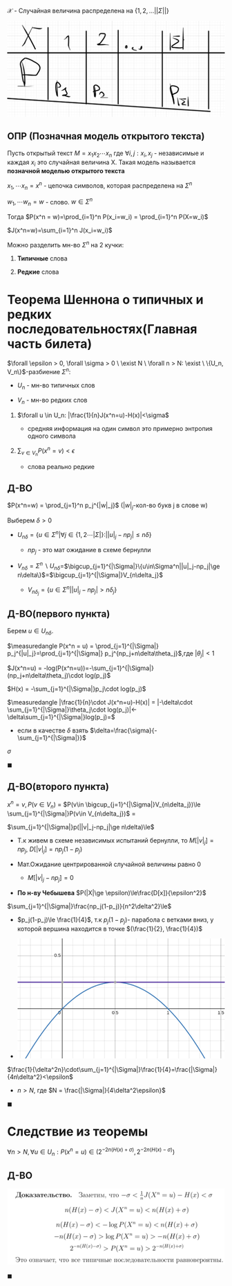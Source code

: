 $\mathcal{X}$ - Случайная величина распределена на $\{1,2,...||\Sigma||\}$

![alt text](image-3.png)

## ОПР (Позначная модель открытого текста)

Пусть открытый текст $M = x_1 x_2 \cdots x_n$ где $\forall i, j: x_i, x_j$ - независимые и каждая $x_i$ это случайная величина X. Такая модель называется **позначной моделью открытого текста**

$x_1, \cdots x_n = x^n$ - цепочка символов, которая распределена на $\Sigma ^ n$

$w_1, \cdots w_n = w$ - слово.  $w \in \Sigma ^ n$

Тогда $P(x^n = w)=\prod_{i=1}^n P(x_i=w_i) = \prod_{i=1}^n P(X=w_i)$

$J(x^n=w)=\sum_{i=1}^n J(x_i=w_i)$

Можно разделить мн-во $\Sigma^n$ на 2 кучки:

1. **Типичные** слова

2. **Редкие** слова

# Теорема Шеннона о типичных и редких последовательностях(Главная часть билета)

$\forall \epsilon > 0, \forall \sigma > 0
\ \exist N \ \forall n > N: \exist \ \{U_n, V_n\}$-разбиение $\Sigma^n$:

* $U_n$ - мн-во типичных слов

* $V_n$ - мн-во редких слов
  
1. $\forall u \in U_n: |\frac{1}{n}J(x^n=u)-H(x)|<\sigma$
    * средняя информация на один символ это примерно энтропия одного символа

2. $\sum_{v\in V_n}P(x^n = v) < \epsilon$
   * слова реально редкие 

## Д-ВО

$P(x^n=w) = \prod_{j=1}^n p_j^{|w|_j}$ ($|w|_j$-кол-во букв j в слове w)

Выберем $\delta > 0$

* $U_{n\delta} = \{u\in \Sigma^n | \forall j \in\{1,2 \cdots |\Sigma|\}:||u|_j-np_j|\le n\delta \}$
  
  * $np_j$ - это мат ожидание в схеме бернулли

* $V_{n\delta} = \Sigma^n \backslash U_{n\delta}$=$\bigcup_{j=1}^{|\Sigma|}\{u\in\Sigma^n||u|_j-np_j|\ge n\delta\}$=$\bigcup_{j=1}^{|\Sigma|}V_{n\delta_j}$

  * $V_{n\delta_j} = \{u \in \Sigma^n| |u|_j-np_j|> n\delta_j\}$

## Д-ВО(первого пункта)

Берем $u\in U_{n\delta}$. 

$\measuredangle P(x^n = u) = \prod_{j=1}^{|\Sigma|} p_j^{|u|_j}=\prod_{j=1}^{|\Sigma|} p_j^{np_j+n\delta\theta_j}$,где $|\theta_j| < 1$

$J(x^n=u) = -log(P(x^n=u))=-\sum_{j=1}^{|\Sigma|}(np_j+n\delta\theta_j)\cdot log(p_j)$

$H(x) = -\sum_{j=1}^{|\Sigma|}p_j\cdot log(p_j)$

$\measuredangle |\frac{1}{n}\cdot J(x^n=u)-H(x)| = |-\delta\cdot \sum_{j=1}^{|\Sigma|}\theta_j\cdot log(p_j)|<-\delta\sum_{j=1}^{|\Sigma|}log(p_j)=$

* если в качестве $\delta$ взять $\delta=\frac{\sigma}{-\sum_{j=1}^{|\Sigma|}}$

$\sigma$

$\blacksquare$

## Д-ВО(второго пункта)

$x^n = v, P(v \in V_n)$ = $P(v\in \bigcup_{j=1}^{|\Sigma|}V_{n\delta_j})\le \sum_{j=1}^{|\Sigma|}P(v\in V_{n\delta_j})$ =

$\sum_{j=1}^{|\Sigma|}p(||v|_j-np_j|\ge n\delta)\le$

* Т.к живем в схеме независимых испытаний бернулли, то $M[|v|_j]=np_j$, $D[|v|_j]=np_j(1-p_j)$

* Мат.Ожидание центрированной случайной величины равно 0
  * $M[|v|_j-np_j]=0$

* **По н-ву Чебышева** $P(|X|\ge \epsilon)\le\frac{D[x]}{\epsilon^2}$

$\sum_{j=1}^{|\Sigma|}\frac{np_j(1-p_j)}{n^2\delta^2}\le$

* $p_j(1-p_j)\le \frac{1}{4}$, т.к $p_j(1-p_j)$- парабола с ветками вниз, у которой вершина находится в точке $(\frac{1}{2}, \frac{1}{4})$

* ![alt text](image-1.png)

$\frac{1}{\delta^2n}\cdot\sum_{j=1}^{|\Sigma|}\frac{1}{4}=\frac{|\Sigma|}{4n\delta^2}<\epsilon$ 

* $n > N$, где $N = \frac{|\Sigma|}{4\delta^2\epsilon}$ 

$\blacksquare$

# Следствие из теоремы

$\forall n > N, \forall u \in U_n: P(x^n=u)\in (2^{-2n(H(x)+\sigma)}, 2^{-2n(H(x)-\sigma)})$

## Д-ВО

![alt text](image-2.png)

$\blacksquare$

